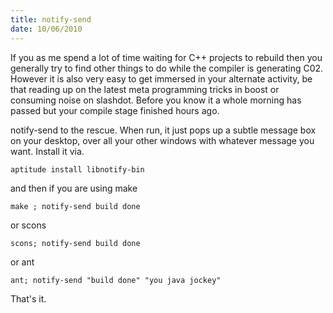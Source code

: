 ```yaml
--- 
title: notify-send
date: 10/06/2010
--- 
```


If you as me spend a lot of time waiting for C++ projects to rebuild then
you generally try to find other things to do while the compiler is generating
C02. However it is also very easy to get immersed in your alternate activity,
be that reading up on the latest meta programming tricks in boost or consuming
noise on slashdot. Before you know it a whole morning has passed but your
compile stage finished hours ago.

notify-send to the rescue. When run, it just pops up a subtle message box on
your desktop, over all your other windows with whatever message you want. 
Install it via.

    aptitude install libnotify-bin 

and then if you are using make

    make ; notify-send build done

or scons

    scons; notify-send build done

or ant

    ant; notify-send "build done" "you java jockey"

That's it. 
